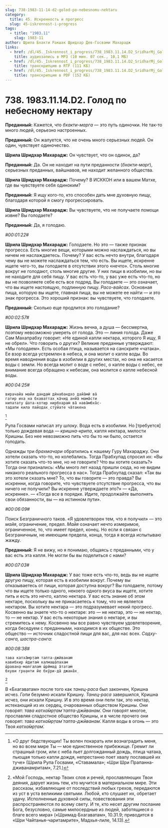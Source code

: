 ```yaml
---
slug: 738-1983-11-14-d2-golod-po-nebesnomu-nektaru
category:
  title: 45. Искренность и прогресс
  slug: 45-iskrennost-i-progress
tags:
  - title: "1983.11"
    slug: 1983-11
author: Шрила Бхакти Ракшак Шридхар Дев-Госвами Махарадж
links:
  - href: /dl/45._Iskrennost_i_progress/738_1983.11.14.D2_SridharMj_Golod_po_nebesnomu_nektaru.mp3
    title: аудиозапись в MP3 (10 мин. 07 сек., 10,1 МБ)
  - href: /dl/45._Iskrennost_i_progress/738_1983.11.14.D2_SridharMj_Golod_po_nebesnomu_nektaru.rtf
    title: транскрипцию в RTF (111 КБ)
  - href: /dl/45._Iskrennost_i_progress/738_1983.11.14.D2_SridharMj_Golod_po_nebesnomu_nektaru.pdf
    title: транскрипцию в PDF (152 КБ)
---
```


# 738. 1983.11.14.D2. Голод по небесному нектару

**Преданный:** Кажется, что *бхакти-марга* — это путь одиночки. Не так-то много людей, серьезно настроенных.

**Преданный:** Он жалуется, что не очень много серьезных людей. Он один, чувствует одиночество.

**Шрила Шридхар Махарадж:** Он чувствует, что он одинок, да?

**Преданный:** Да. Он не находит на пути преданности (*бхакти-марг*), серьезных преданных, вайшнавов, не находит желанного общества.

**Шрила Шридхар Махарадж:** Почему? В ИСККОН или в вашем Матхе, где вы чувствуете себя одиноким?

**Преданный:** Я ищу кого-то, кто способен дать мне духовную пищу, благодаря которой я смогу прогрессировать.

**Шрила Шридхар Махарадж:** Вы чувствуете, что не получаете помощи извне? Вы голодаете?

**Преданный:** Да, я голодаю.

*#00:01:22#*

**Шрила Шридхар Махарадж:** Голодаете. Но это — также признак прогресса. Есть многие вещи, которыми можно наслаждаться, но вы ничем не наслаждаетесь. Почему? У вас есть нечто внутри, благодаря чему вы не можете наслаждаться тем, что есть. Вы ищете, искренне ищете чего-то, вы голодаете в отсутствии этого «нечто». Столь многие вокруг не голодают, столь многие другие. У них пищи в изобилии, но вы не находите для себя пищу. У вас есть что-то, у вас уже есть что-то, но вы не позволяете себе есть все подряд. Вы голодаете — это означает, что вы ищете настоящую, подлинную пищу. *Расо-вайсах*. Основная пища, которую вы ищете, главная пища, вы не можете ее найти — и это знак прогресса. Это хороший признак: вы чувствуете, что голодаете.

**Преданный:** Сколько еще продлится это голодание?

*#00:02:57#*

**Шрила Шридхар Махарадж:** Жизнь вечна, а душа — бессмертна, поэтому невозможно умереть от голода. Это — линия голода. Даже Сам Махапрабху говорит: «Не единой капли нектара, которого Я ищу, Я не обрел». Что говорить о других? Великие преданные утверждают: «Мы голодаем». Есть особая птица, называется на санскрите «чатака». Ее взор всегда устремлен в небеса, и она молит о капле воды. Во время наводнения воды в изобилии в других местах, но она не касается воды с земли. Но всегда молит о воде с небес, о капле воды с небес, ее внимание всегда обращено к небесам, она молится о капле небесной воды.

*#00:04:25#*

    вирачайа майи дан̣д̣ам̇ дӣнабандхо дайа̄мӣ ва̄
    гатир иха на бхаваттах̣ ка̄чид анйа̄ мама̄сти
    нипатату ш́ата-кот̣ир нирбхарам̇ ва̄ нава̄мбха̄с-
    тадапи кила пайодах̣ стӯйате ча̄такена
[^_ftn1]

Рупа Госвами написал эту *шлоку*. Вода есть в изобилии. Но [требуется] только дождевая вода — *кришна-крипа*, капля нектара, милости Кришны. Без нее невозможно пить что бы то ни было, остается голодать.

Однажды три *брахмачари* обратились к нашему Гуру Махараджу. Они хотели сказать что-то, но колебались. Тогда Прабхупад спросил их: «Вы хотите сказать что-то мне, но не говорите? Что вы хотите сказать?» Тогда они признались: «Мы много лет назад пришли сюда, но не видим никакого реального прогресса в нас». Тогда Прабхупад сказал: «Так вы это хотели сказать мне? То, что вы говорите — это правда? Вы искренни, когда говорите, что чувствуете отсутствие прогресса, что вы ничего не получили? Вы искренне утверждаете это?» — «Да, искренне». — «Тогда все в порядке. Идите, продолжайте выполнять свои обязанности, вы — на истинном пути».

*#00:06:09#*

Поиск Безграничного таков. «Я удовлетворен тем, что я получил» — это *майя*, ограничение, предел. *Майя* означает нечто измеримое, ограниченное, то, что имеет предел, конец. Но если я связан с Безграничным, не имеющим предела, конца, тогда я всегда испытываю жажду.

**Преданный:** Я не вижу, но я понимаю, общаясь с преданными, что у вас есть эта капля. Не могли бы вы поделиться с нами?

*#00:07:03#*

**Шрила Шридхар Махарадж:** У вас тоже есть что-то, ведь вы не ищете другую пищу, которая есть в изобилии вокруг. Почему вы отказываетесь от пищи, которая доступна вокруг? Вы голодаете, потому что вы ищете только одного, некоего одного вкуса вы ищете, хотите пить и есть это нечто, каплю нектара. У вас есть знание об этом нектаре, поскольку вы не прикасаетесь к тому, что не является нектаром. Вы хотите нектара — это подразумевает некий прогресс. Косвенно вы знаете что-то о нектаре: это — не нектар, это — не нектар, то — не нектар. У вас есть некоторые знания о нектаре, и вы стремитесь к нему. Косвенно мы все равно чувствуем удовлетворение, когда беседуем с преданными, находимся в их обществе. Это общество — источник сладостной пищи для вас, для нас всех. *Садху-санга, шастра-санга*:

*#00:08:38#*

    тава катха̄мр̣там̇ тапта-джӣванам̇
    кавибхир ӣд̣итам̇ калмаш̣а̄пахам
    ш́раван̣а-ман̇галам̇ ш́рӣмад а̄татам̇
    бхуви гр̣н̣анти йе бхӯри-да̄ джана̄х̣
[^_ftn2]

В «Бхагаватам» после того как *танец-раса* был закончен, Кришна исчез. *Гопи* безумно искали Кришну. *Танец-раса* завершился, Кришна исчез, они искали Кришну. И в это время они пели так, это нектар, истекающий из их сердец, очарованных обществом Кришны. Они говорят: *тава катха̄мр̣там̇ тапта-джӣванам̇*. Они говорят многое, прославляя сладостное общество Кришны, и в числе прочего они говорят: *тава катха̄мр̣там̇ тапта-джӣванам̇*. Капля воды в огонь — это Твоя *катха̄мр̣там̇*.



[^_ftn1]: «О друг бедствующих! Ты волен покарать или вознаградить меня, но во всем мире Ты — мое единственное прибежище. Гремит ли страшный гром, или с неба льет долгожданный дождь, птица чатака, пьющая только капли дождя, непрестанно поет хвалу пославшей их туче» (Шрила Рупа Госвами, «Ставамала»; «Шри Шри Прапанна-дживанамритам», 7.21.)

[^_ftn2]: «Мой Господь, нектар Твоих слов и речей, прославляющих Твои деяния, дарует жизнь тем, кто мучится в материальном мире. Эти рассказы, избавляющие от последствий любых грехов, передаются из уст в уста великими святыми. Любой, кто слушает их, обретает удачу. Исполненные духовной силы, повествования эти распространяются по всему свету. И те, кто несет другим послание Бога, безусловно, самые милосердные из людей, заботящиеся о благе всего мира» («Шримад-Бхагаватам», 10.31.9; приводится в «Шри Чайтанья-чаритамрите», Мадхья-лиле, 14.13).

